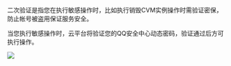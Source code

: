 二次验证是指您在执行敏感操作时，比如执行销毁CVM实例操作时需验证密保，防止帐号被盗用保证服务安全。

当您执行敏感操作时，云平台将验证您的QQ安全中心动态密码，验证通过后方可执行操作。

![](https://mc.qcloudimg.com/static/img/ffd535aa31503a5c985e61704ff74e33/image.png)